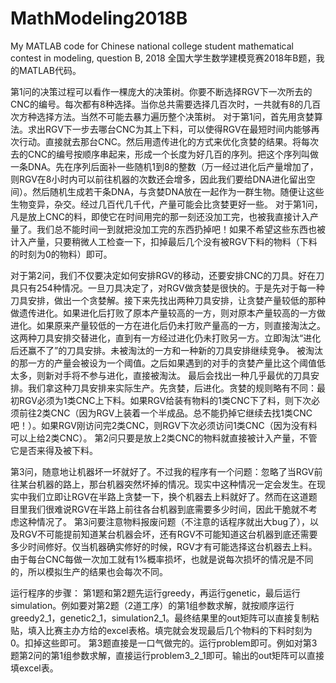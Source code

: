 # MathModeling2018B
My MATLAB code for Chinese national college student mathematical contest in modeling, question B, 2018
全国大学生数学建模竞赛2018年B题，我的MATLAB代码。

第1问的决策过程可以看作一棵庞大的决策树。你要不断选择RGV下一次所去的CNC的编号。每次都有8种选择。当你总共需要选择几百次时，一共就有8的几百次方种选择方法。当然不可能去暴力遍历整个决策树。
对于第1问，首先用贪婪算法。求出RGV下一步去哪台CNC为其上下料，可以使得RGV在最短时间内能够再次行动。直接就去那台CNC。然后用遗传进化的方式来优化贪婪的结果。将每次去的CNC的编号按顺序串起来，形成一个长度为好几百的序列。把这个序列叫做一条DNA。先在序列后面补一些随机1到8的整数（万一经过进化后产量增加了，则RGV在8小时内可以前往机器的次数还会增多，因此我们要给DNA进化留出空间）。然后随机生成若干条DNA，与贪婪DNA放在一起作为一群生物。随便让这些生物变异，杂交。经过几百代几千代，产量可能会比贪婪更好一些。
对于第1问，凡是放上CNC的料，即使它在时间用完的那一刻还没加工完，也被我直接计入产量了。我们总不能时间一到就把没加工完的东西扔掉吧！如果不希望这些东西也被计入产量，只要稍微人工检查一下，扣掉最后几个没有被RGV下料的物料（下料的时刻为0的物料）即可。

对于第2问，我们不仅要决定如何安排RGV的移动，还要安排CNC的刀具。好在刀具只有254种情况。一旦刀具决定了，对RGV做贪婪是很快的。于是先对于每一种刀具安排，做出一个贪婪解。接下来先找出两种刀具安排，让贪婪产量较低的那种做遗传进化。如果进化后打败了原本产量较高的一方，则对原本产量较高的一方做进化。如果原来产量较低的一方在进化后仍未打败产量高的一方，则直接淘汰之。这两种刀具安排交替进化，直到有一方经过进化仍未打败另一方。立即淘汰“进化后还赢不了”的刀具安排。未被淘汰的一方和一种新的刀具安排继续竞争。
被淘汰的那一方的产量会被设为一个阈值。之后如果遇到的对手的贪婪产量比这个阈值低太多，则新对手将不参与进化，直接被淘汰。
最后会找出一种几乎最优的刀具安排。我们拿这种刀具安排来实际生产。先贪婪，后进化。贪婪的规则略有不同：最初RGV必须为1类CNC上下料。如果RGV给装有物料的1类CNC下了料，则下次必须前往2类CNC（因为RGV上装着一个半成品。总不能扔掉它继续去找1类CNC吧！）。如果RGV刚访问完2类CNC，则RGV下次必须访问1类CNC（因为没有料可以上给2类CNC）。
第2问只要是放上2类CNC的物料就直接被计入产量，不管它是否来得及被下料。

第3问，随意地让机器坏一坏就好了。不过我的程序有一个问题：忽略了当RGV前往某台机器的路上，那台机器突然坏掉的情况。现实中这种情况一定会发生。在现实中我们立即让RGV在半路上贪婪一下，换个机器去上料就好了。然而在这道题目里我们很难说RGV在半路上前往各台机器到底需要多少时间，因此干脆就不考虑这种情况了。
第3问要注意物料报废问题（不注意的话程序就出大bug了），以及RGV不可能提前知道某台机器会坏，还有RGV不可能知道这台机器到底还需要多少时间修好。仅当机器确实修好的时候，RGV才有可能选择这台机器去上料。
由于每台CNC每做一次加工就有1%概率损坏，也就是说每次损坏的情况是不同的，所以模拟生产的结果也会每次不同。

运行程序的步骤：
第1题和第2题先运行greedy，再运行genetic，最后运行simulation。例如要对第2题（2道工序）的第1组参数求解，就按顺序运行greedy2_1，genetic2_1，simulation2_1。最终结果里的out矩阵可以直接复制粘贴，填入比赛主办方给的excel表格。填完就会发现最后几个物料的下料时刻为0。扣掉这些即可。
第3题直接是一口气做完的。运行problem即可。例如对第3题第2问的第1组参数求解，直接运行problem3_2_1即可。输出的out矩阵可以直接填excel表。
